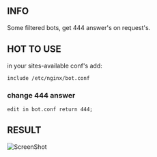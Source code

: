 <h2>INFO</h2>
<p>Some filtered bots, get 444 answer's on request's.</p>

<h2>HOT TO USE</h2>
<p>in your sites-available conf's add:</p>
<code>include /etc/nginx/bot.conf</code>

<h3>change 444 answer</h3>
<code>edit in bot.conf return 444;</code>

<h2>RESULT</h2>

![ScreenShot](https://user-images.githubusercontent.com/12657938/218884444-add029a4-3ab5-4eb8-8a7f-3b3ce4c644a3.png)
